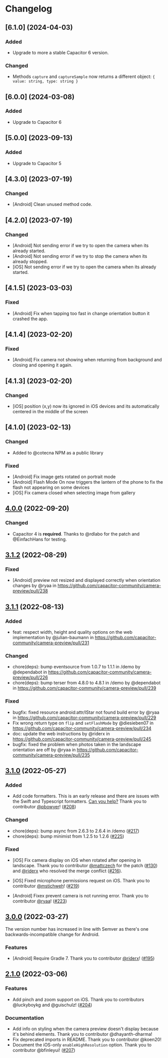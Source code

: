 # Changelog

## [6.1.0] (2024-04-03)

### Added
* Upgrade to more a stable Capacitor 6 version.
### Changed 
* Methods `capture` and `captureSample` now returns a different object: `{ value: string, type: string }`

## [6.0.0] (2024-03-08)

### Added
* Upgrade to Capacitor 6

## [5.0.0] (2023-09-13)

### Added
* Upgrade to Capacitor 5

## [4.3.0] (2023-07-19)

### Changed 
* [Android] Clean unused method code.

## [4.2.0] (2023-07-19)

### Changed 
* [Android] Not sending error if we try to open the camera when its already started.
* [Android] Not sending error if we try to stop the camera when its already stopped.
* [iOS] Not sending error if we try to open the camera when its already started.

## [4.1.5] (2023-03-03)

### Fixed 
* [Android] Fix when tapping too fast in change orientation button it crashed the app.

## [4.1.4] (2023-02-20)

### Fixed 
* [Android] Fix camera not showing when returning from background and closing and opening it again.

## [4.1.3] (2023-02-20)
### Changed 
* [iOS] position (x,y) now its ignored in iOS devices and its automatically centered in the middle of the screen

## [4.1.0] (2023-02-13)
### Changed 
* Added to @cotecna NPM as a public library
### Fixed 
* [Android] Fix image gets rotated on portrait mode
* [Android] Flash Mode On now triggers the lantern of the phone to fix the flash not appearing on some devices
* [iOS] Fix camera closed when selecting image from gallery

## [4.0.0](https://github.com/capacitor-community/camera-preview/compare/v3.1.2...v4.0.0) (2022-09-20)

### Changed
* Capacitor 4 is **required**. Thanks to @rdlabo for the patch and @EinfachHans for testing.

## [3.1.2](https://github.com/capacitor-community/camera-preview/compare/v3.1.1...v3.1.2) (2022-08-29)

### Fixed 
* [Android] preview not resized and displayed correctly when orientation changes by @ryaa in https://github.com/capacitor-community/camera-preview/pull/238

## [3.1.1](https://github.com/capacitor-community/camera-preview/compare/v3.1.0...v3.1.1) (2022-08-13)

### Added
* feat: respect width, height and quality options on the web implementation by @julian-baumann in https://github.com/capacitor-community/camera-preview/pull/231

### Changed
* chore(deps): bump eventsource from 1.0.7 to 1.1.1 in /demo by @dependabot in https://github.com/capacitor-community/camera-preview/pull/226
* chore(deps): bump terser from 4.8.0 to 4.8.1 in /demo by @dependabot in https://github.com/capacitor-community/camera-preview/pull/239

### Fixed
* bugfix: fixed resource android:attr/lStar not found build error by @ryaa in https://github.com/capacitor-community/camera-preview/pull/229
* Fix wrong return type on `flip` and `setFlashMode` by @diesieben07 in https://github.com/capacitor-community/camera-preview/pull/234
* doc: update the web instructions by @riderx in https://github.com/capacitor-community/camera-preview/pull/245
* bugfix: fixed the problem when photos taken in the landscape orientation are off by @ryaa in https://github.com/capacitor-community/camera-preview/pull/235

## [3.1.0](https://github.com/capacitor-community/camera-preview/compare/v3.0.0...v3.1.0) (2022-05-27)

### Added

*  Add code formatters. This is an early release and there are issues with the Swift and Typescript formatters. [Can you help?](https://github.com/capacitor-community/camera-preview/issues/209) Thank you to contributor [@pbowyer](https://github.com/pbowyer)! ([#208](https://github.com/capacitor-community/camera-preview/pull/208))

### Changed

* chore(deps): bump async from 2.6.3 to 2.6.4 in /demo ([#217](https://github.com/capacitor-community/camera-preview/pull/217))
* chore(deps): bump minimist from 1.2.5 to 1.2.6 ([#225](https://github.com/capacitor-community/camera-preview/pull/225)) 

### Fixed

* [iOS]  Fix camera display on iOS when rotated after opening in landscape. Thank you to contributor [@mattczech](https://github.com/mattczech) for the patch ([#130](https://github.com/capacitor-community/camera-preview/pull/130)) and [@riderx](https://github.com/riderx) who resolved the merge conflict ([#216](https://github.com/capacitor-community/camera-preview/pull/216)).

* [iOS] Fixed microphone permissions request on iOS. Thank you to contributor [@mstichweh](https://github.com/mstichweh)! ([#219](https://github.com/capacitor-community/camera-preview/pull/219))

* [Android] Fixex prevent camera is not running error. Thank you to contributor [@ryaa](https://github.com/ryaa)! ([#223](https://github.com/capacitor-community/camera-preview/pull/223))

## [3.0.0](https://github.com/capacitor-community/camera-preview/compare/v2.1.0...v3.0.0) (2022-03-27)
The version number has increased in line with Semver as there's one backwards-incompatible change for Android.

### Features

* [Android] Require Gradle 7. Thank you to contributor [@riderx](https://github.com/riderx)! ([#195](https://github.com/capacitor-community/camera-preview/pull/195))

## [2.1.0](https://github.com/capacitor-community/camera-preview/compare/v2.0.0...v2.1.0) (2022-03-06)

### Features

* Add pinch and zoom support on iOS. Thank you to contributors @luckyboykg and @guischulz! ([#204](https://github.com/capacitor-community/camera-preview/pull/204))

### Documentation
* Add info on styling when the camera preview doesn't display because it's behind elements. Thank you to contributor @dhayanth-dharma! 
* Fix deprecated imports in README. Thank you to contributor @koen20!
* Document the iOS-only `enableHighResolution` option. Thank you to contributor @bfinleyui! ([#207](https://github.com/capacitor-community/camera-preview/pull/207))